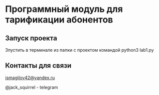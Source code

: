 # Программный модуль для тарификации абонентов
## Запуск проекта
Зпустить в терминале из папки с проектом командой python3 lab1.py
## Контакты для связи
ismagilov42@yandex.ru

@jack_squirrel - telegram